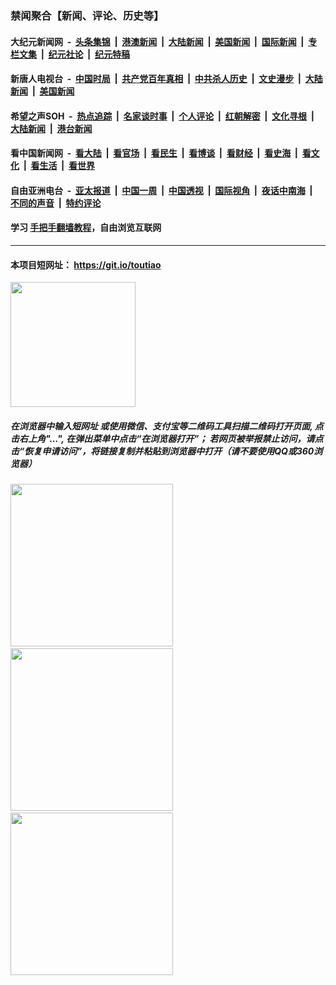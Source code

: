 ### 禁闻聚合【新闻、评论、历史等】

#### 大纪元新闻网 &nbsp;-&nbsp; [头条集锦](indexes/E头条集锦.md?t=02070533) &nbsp;|&nbsp; [港澳新闻](indexes/E港澳新闻.md?t=02070533)  &nbsp;|&nbsp; [大陆新闻](indexes/E大陆新闻.md?t=02070533) &nbsp;|&nbsp; [美国新闻](indexes/E美国新闻.md?t=02070533) &nbsp;|&nbsp; [国际新闻](indexes/E国际新闻.md?t=02070533) &nbsp;|&nbsp; [专栏文集](indexes/E专栏文集.md?t=02070533) &nbsp;|&nbsp; [纪元社论](indexes/E纪元社论.md?t=02070533) &nbsp;|&nbsp; [纪元特稿](indexes/E纪元特稿.md?t=02070533) 

#### 新唐人电视台 &nbsp;-&nbsp; [中国时局](indexes/N中国时局.md?t=02070533) &nbsp;|&nbsp; [共产党百年真相](indexes/N共产党百年真相.md?t=02070533) &nbsp;|&nbsp; [中共杀人历史](indexes/N中共杀人历史.md?t=02070533) &nbsp;|&nbsp; [文史漫步](indexes/N文史漫步.md?t=02070533) &nbsp;|&nbsp; [大陆新闻](indexes/N大陆新闻.md?t=02070533) &nbsp;|&nbsp; [美国新闻](indexes/N美国新闻.md?t=02070533)

#### 希望之声SOH &nbsp;-&nbsp; [热点追踪](indexes/H热点追踪.md?t=02070533) &nbsp;|&nbsp; [名家谈时事](indexes/H名家谈时事.md?t=02070533) &nbsp;|&nbsp; [个人评论](indexes/H个人评论.md?t=02070533)  &nbsp;|&nbsp; [红朝解密](indexes/H红朝解密.md?t=02070533) &nbsp;|&nbsp; [文化寻根](indexes/H文化寻根.md?t=02070533) &nbsp;|&nbsp; [大陆新闻](indexes/H大陆新闻.md?t=02070533) &nbsp;|&nbsp; [港台新闻](indexes/H港台新闻.md?t=02070533)

#### 看中国新闻网 &nbsp;-&nbsp; [看大陆](indexes/S看大陆.md?t=02070533) &nbsp;|&nbsp; [看官场](indexes/S看官场.md?t=02070533) &nbsp;|&nbsp; [看民生](indexes/S看民生.md?t=02070533)  &nbsp;|&nbsp; [看博谈](indexes/S看博谈.md?t=02070533) &nbsp;|&nbsp; [看财经](indexes/S看财经.md?t=02070533) &nbsp;|&nbsp; [看史海](indexes/S看史海.md?t=02070533) &nbsp;|&nbsp; [看文化](indexes/S看文化.md?t=02070533) &nbsp;|&nbsp; [看生活](indexes/S看生活.md?t=02070533) &nbsp;|&nbsp; [看世界](indexes/S看世界.md?t=02070533)

#### 自由亚洲电台 &nbsp;-&nbsp; [亚太报道](indexes/R亚太报道.md?t=02070533) &nbsp;|&nbsp; [中国一周](indexes/R中国一周.md?t=02070533) &nbsp;|&nbsp; [中国透视](indexes/R中国透视.md?t=02070533)  &nbsp;|&nbsp; [国际视角](indexes/R国际视角.md?t=02070533) &nbsp;|&nbsp; [夜话中南海](indexes/R夜话中南海.md?t=02070533) &nbsp;|&nbsp; [不同的声音](indexes/R不同的声音.md?t=02070533) &nbsp;|&nbsp; [特约评论](indexes/R特约评论.md?t=02070533)

#### 学习 [手把手翻墙教程](https://github.com/gfw-breaker/guides/wiki)，自由浏览互联网

----

#### 本项目短网址： https://git.io/toutiao
<img src="https://raw.githubusercontent.com/gfw-breaker/banned-news/master/scripts/img/qr.png" width="200px"/>  

##### 在浏览器中输入短网址 或使用微信、支付宝等二维码工具扫描二维码打开页面, 点击右上角"...", 在弹出菜单中点击“在浏览器打开”； 若网页被举报禁止访问，请点击“恢复申请访问”，将链接复制并粘贴到浏览器中打开（请不要使用QQ或360浏览器）

<img src="https://raw.githubusercontent.com/gfw-breaker/banned-news/master/scripts/img/1.png" width="260px"/> &nbsp; <img src="https://raw.githubusercontent.com/gfw-breaker/banned-news/master/scripts/img/2.png" width="260px"/> &nbsp; <img src="https://raw.githubusercontent.com/gfw-breaker/banned-news/master/scripts/img/3.png" width="260px"/>
